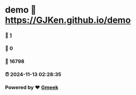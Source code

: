 # demo :link: https://GJKen.github.io/demo 
### :page_facing_up: [1](https://GJKen.github.io/demo/tag.html) 
### :speech_balloon: 0 
### :hibiscus: 16798 
### :alarm_clock: 2024-11-13 02:28:35 
### Powered by :heart: [Gmeek](https://github.com/Meekdai/Gmeek)
